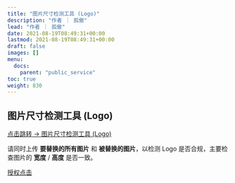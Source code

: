 ```yaml
---
title: "图片尺寸检测工具 (Logo)"
description: "作者 ｜ 孤傲"
lead: "作者 ｜ 孤傲"
date: 2021-08-19T08:49:31+00:00
lastmod: 2021-08-19T08:49:31+00:00
draft: false
images: []
menu:
  docs:
    parent: "public_service"
toc: true
weight: 830
---
```


## 图片尺寸检测工具 (Logo)

[点击跳转 → 图片尺寸检测工具 (Logo)](https://beautify.gushao.club/docs/public_service/LogoCheck/)

请同时上传 **要替换的所有图片** 和 **被替换的图片**，以检测 Logo 是否合规，主要检查图片的 **宽度** / **高度** 是否一致。

[授权点击](https://beautify.gushao.club/docs/public_service/)
